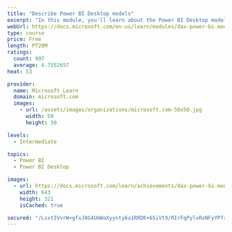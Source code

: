 ```yaml
---
title: "Describe Power BI Desktop models"
excerpt: "In this module, you'll learn about the Power BI Desktop model structure, star schema design basics, analytics queries, and report visual configuration. This module provides a strong foundation on which you can learn to optimize model designs and add model calculations."
webUrl: https://docs.microsoft.com/en-us/learn/modules/dax-power-bi-models/
type: course
price: Free
length: PT20M
ratings:
  count: 997
  average: 4.7552657
heat: 53

provider:
  name: Microsoft Learn
  domain: microsoft.com
  images:
    - url: /assets/images/organizations/microsoft.com-50x50.jpg
      width: 50
      height: 50

levels:
  - Intermediate

topics:
  - Power BI
  - Power BI Desktop

images:
  - url: https://docs.microsoft.com/learn/achievements/dax-power-bi-models-social.png
    width: 643
    height: 321
    isCached: true

secured: "/LsxtIVvrW+gfxJ8G4UmWaXyynty6a1RRDK+65iVt9/RIrFqPylvRxNFyYPfrEhCH14g+2SEIzIiqO0/DXGaTsaIiUvmZO+ZfbW+pJl2+ZEPnGXm337zwRtCE8nilKiOw61NTRcdwnsQ6sju11pXdf+M7VJh2Odn3GddMMMZDT0a7dReEyt8t8uEuTZyXcyrJ5mlWS60C8ggW26pcHucFYrvhPfOUVdA5qwXUiTlPtfNp1fVW3dXge5HYfTNjsCWVYFIwHqOAxblGfYvh1hknmOzcqJGsOFFXhHSyBe1+c6+mfTY8Eo5u2w8Kk3ogmwGJGgSk33fIXA+IZ/RKyfR6EsNGoSbHbSW/Ux8+uX4dN1nGDJbKoepyN3I5oNJWWIVB/vKB3mR2KJMeKc5x3c0Pshb4kVfP+LpyFn+9sKwsGo=;nrUG3Gu8jVyRVy3hsGD+kg=="
---
```


